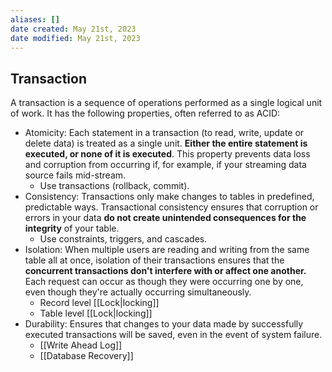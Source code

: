 ```yaml
---
aliases: []
date created: May 21st, 2023
date modified: May 21st, 2023
---
```

## Transaction
A transaction is a sequence of operations performed as a single logical unit of work. It has the following properties, often referred to as ACID:

- Atomicity: Each statement in a transaction (to read, write, update or delete data) is treated as a single unit. **Either the entire statement is executed, or none of it is executed**. This property prevents data loss and corruption from occurring if, for example, if your streaming data source fails mid-stream.
	- Use transactions (rollback, commit).
- Consistency: Transactions only make changes to tables in predefined, predictable ways. Transactional consistency ensures that corruption or errors in your data **do not create unintended consequences for the integrity** of your table.
	- Use constraints, triggers, and cascades.
- Isolation: When multiple users are reading and writing from the same table all at once, isolation of their transactions ensures that the **concurrent transactions don't interfere with or affect one another.** Each request can occur as though they were occurring one by one, even though they're actually occurring simultaneously.
	- Record level [[Lock|locking]]
	- Table level [[Lock|locking]]
- Durability: Ensures that changes to your data made by successfully executed transactions will be saved, even in the event of system failure.
	- [[Write Ahead Log]]
	 - [[Database Recovery]]